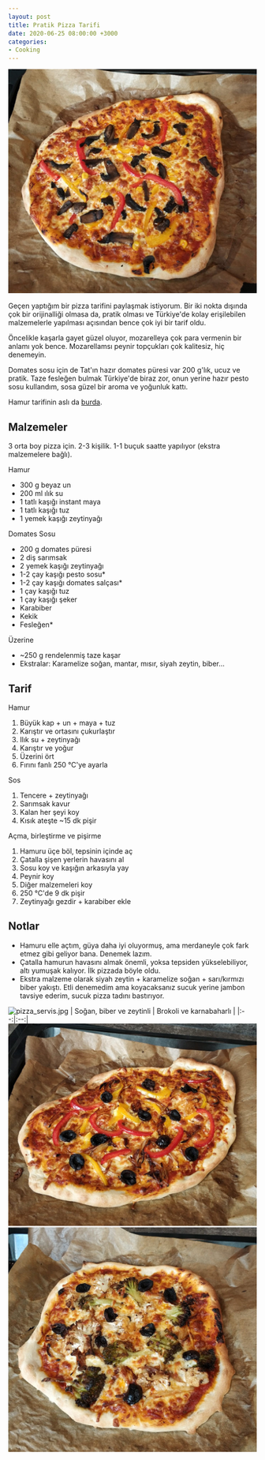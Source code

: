 ```yaml
---
layout: post
title: Pratik Pizza Tarifi
date: 2020-06-25 08:00:00 +3000
categories:
- Cooking
---
```


![pizza_1.jpg](https://raw.githubusercontent.com/ekinda/ekinda.github.io/master/photos/pizza_1.jpg)

Geçen yaptığım bir pizza tarifini paylaşmak istiyorum. Bir iki nokta dışında çok bir orijinalliği olmasa da, pratik olması ve Türkiye'de kolay erişilebilen malzemelerle yapılması açısından bence çok iyi bir tarif oldu.

Öncelikle kaşarla gayet güzel oluyor, mozarelleya çok para vermenin bir anlamı yok bence. Mozarellamsı peynir topçukları çok kalitesiz, hiç denemeyin.

Domates sosu için de Tat'ın hazır domates püresi var 200 g'lık, ucuz ve pratik. Taze fesleğen bulmak Türkiye'de biraz zor, onun yerine hazır pesto sosu kullandım, sosa güzel bir aroma ve yoğunluk kattı.

Hamur tarifinin aslı da [burda](https://www.bbcgoodfood.com/recipes/pizza-margherita-4-easy-steps).

## Malzemeler

3 orta boy pizza için. 2-3 kişilik. 1-1 buçuk saatte yapılıyor (ekstra malzemelere bağlı).

Hamur

- 300 g beyaz un
- 200 ml ılık su
- 1 tatlı kaşığı instant maya
- 1 tatlı kaşığı tuz
- 1 yemek kaşığı zeytinyağı

Domates Sosu

- 200 g domates püresi
- 2 diş sarımsak
- 2 yemek kaşığı zeytinyağı
- 1-2 çay kaşığı pesto sosu*
- 1-2 çay kaşığı domates salçası*
- 1 çay kaşığı tuz
- 1 çay kaşığı şeker
- Karabiber
- Kekik
- Fesleğen*

Üzerine

- ~250 g rendelenmiş taze kaşar
- Ekstralar: Karamelize soğan, mantar, mısır, siyah zeytin, biber...


## Tarif

Hamur

1. Büyük kap + un + maya + tuz
2. Karıştır ve ortasını çukurlaştır
3. Ilık su + zeytinyağı
4. Karıştır ve yoğur
5. Üzerini ört
6. Fırını fanlı 250 °C'ye ayarla

Sos

1. Tencere + zeytinyağı
2. Sarımsak kavur
3. Kalan her şeyi koy
4. Kısık ateşte ~15 dk pişir

Açma, birleştirme ve pişirme

1. Hamuru üçe böl, tepsinin içinde aç
2. Çatalla şişen yerlerin havasını al
3. Sosu koy ve kaşığın arkasıyla yay
4. Peynir koy
5. Diğer malzemeleri koy
6. 250 °C'de 9 dk pişir
7. Zeytinyağı gezdir + karabiber ekle

## Notlar

- Hamuru elle açtım, güya daha iyi oluyormuş, ama merdaneyle çok fark etmez gibi geliyor bana. Denemek lazım.
- Çatalla hamurun havasını almak önemli, yoksa tepsiden yükselebiliyor, altı yumuşak kalıyor. İlk pizzada böyle oldu.
- Ekstra malzeme olarak siyah zeytin + karamelize soğan + sarı/kırmızı biber yakıştı. Etli denemedim ama koyacaksanız sucuk yerine jambon tavsiye ederim, sucuk pizza tadını bastırıyor.

![pizza_servis.jpg](https://raw.githubusercontent.com/ekinda/ekinda.github.io/master/photos/pizza_servis.jpg)
| Soğan, biber ve zeytinli | Brokoli ve karnabaharlı |
|:--:|:--:|
![pizza_4.jpg](https://raw.githubusercontent.com/ekinda/ekinda.github.io/master/photos/pizza_4.jpg) ![pizza_3.jpg](https://raw.githubusercontent.com/ekinda/ekinda.github.io/master/photos/pizza_3.jpg)

